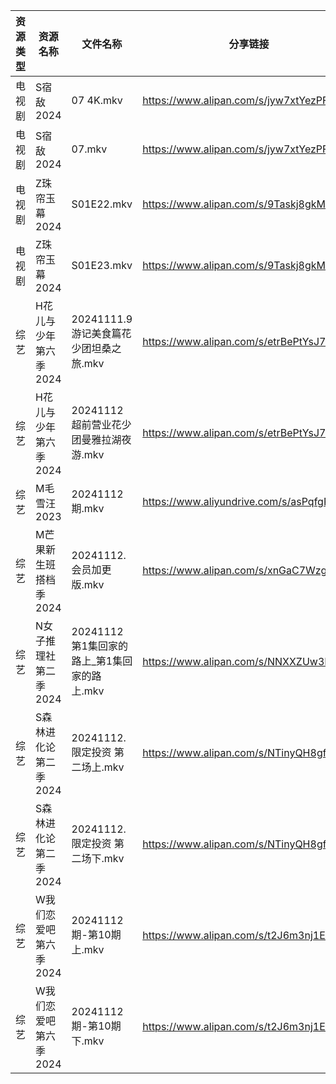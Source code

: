 | 资源类型 | 资源名称          | 文件名称                          | 分享链接                                      | 更新时间                |
| ---- | ------------- | ----------------------------- | ----------------------------------------- | ------------------- |
| 电视剧  | S宿敌2024       | 07 4K.mkv                     | https://www.alipan.com/s/jyw7xtYezPF      | 2024-11-12 08:06:03 |
| 电视剧  | S宿敌2024       | 07.mkv                        | https://www.alipan.com/s/jyw7xtYezPF      | 2024-11-12 00:05:58 |
| 电视剧  | Z珠帘玉幕2024     | S01E22.mkv                    | https://www.alipan.com/s/9Taskj8gkML      | 2024-11-12 14:06:40 |
| 电视剧  | Z珠帘玉幕2024     | S01E23.mkv                    | https://www.alipan.com/s/9Taskj8gkML      | 2024-11-12 14:06:40 |
| 综艺   | H花儿与少年第六季2024 | 20241111.9游记美食篇花少团坦桑之旅.mkv    | https://www.alipan.com/s/etrBePtYsJ7      | 2024-11-12 14:07:08 |
| 综艺   | H花儿与少年第六季2024 | 20241112超前营业花少团曼雅拉湖夜游.mkv     | https://www.alipan.com/s/etrBePtYsJ7      | 2024-11-12 14:07:08 |
| 综艺   | M毛雪汪2023      | 20241112期.mkv                 | https://www.aliyundrive.com/s/asPqfgPRqAg | 2024-11-12 14:07:21 |
| 综艺   | M芒果新生班搭档季2024 | 20241112.会员加更版.mkv            | https://www.alipan.com/s/xnGaC7WzgLK      | 2024-11-12 14:07:26 |
| 综艺   | N女子推理社第二季2024 | 20241112第1集回家的路上_第1集回家的路上.mkv | https://www.alipan.com/s/NNXXZUw3FNE      | 2024-11-12 14:07:48 |
| 综艺   | S森林进化论第二季2024 | 20241112.限定投资 第二场上.mkv        | https://www.alipan.com/s/NTinyQH8gfp      | 2024-11-12 14:08:06 |
| 综艺   | S森林进化论第二季2024 | 20241112.限定投资 第二场下.mkv        | https://www.alipan.com/s/NTinyQH8gfp      | 2024-11-12 14:08:05 |
| 综艺   | W我们恋爱吧第六季2024 | 20241112期-第10期上.mkv           | https://www.alipan.com/s/t2J6m3nj1EP      | 2024-11-12 14:08:18 |
| 综艺   | W我们恋爱吧第六季2024 | 20241112期-第10期下.mkv           | https://www.alipan.com/s/t2J6m3nj1EP      | 2024-11-12 14:08:18 |
